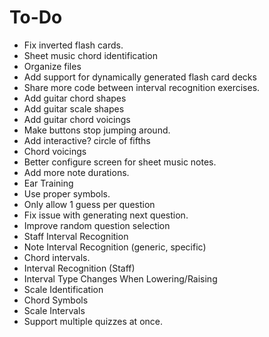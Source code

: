 # To-Do
* Fix inverted flash cards.
* Sheet music chord identification
* Organize files
* Add support for dynamically generated flash card decks
* Share more code between interval recognition exercises.
* Add guitar chord shapes
* Add guitar scale shapes
* Add guitar chord voicings
* Make buttons stop jumping around.
* Add interactive? circle of fifths
* Chord voicings
* Better configure screen for sheet music notes.
* Add more note durations.
* Ear Training
* Use proper symbols.
* Only allow 1 guess per question
* Fix issue with generating next question.
* Improve random question selection
* Staff Interval Recognition
* Note Interval Recognition (generic, specific)
* Chord intervals.
* Interval Recognition (Staff)
* Interval Type Changes When Lowering/Raising
* Scale Identification
* Chord Symbols
* Scale Intervals
* Support multiple quizzes at once.